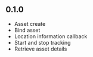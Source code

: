 ## 0.1.0

* Asset create
* Bind asset
* Location information callback
* Start and stop tracking
* Retrieve asset details
